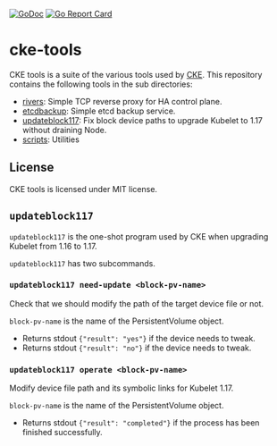 [![GoDoc](https://godoc.org/github.com/cybozu/neco-containers/cke-tools/src?status.svg)][godoc]
[![Go Report Card](https://goreportcard.com/badge/github.com/cybozu/neco-containers/cke-tools/src)](https://goreportcard.com/report/github.com/cybozu-go/cke-tools)

cke-tools
=========

CKE tools is a suite of the various tools used by [CKE][].
This repository contains the following tools in the sub directories:

- [rivers](./cmd/rivers): Simple TCP reverse proxy for HA control plane.
- [etcdbackup](./cmd/etcdbackup): Simple etcd backup service.
- [updateblock117](./cmd/updateblock117): Fix block device paths to upgrade Kubelet to 1.17 without draining Node.
- [scripts](./scripts): Utilities

License
-------

CKE tools is licensed under MIT license.

[godoc]: https://godoc.org/github.com/cybozu/neco-containers/cke-tools/src
[CKE]: https://github.com/cybozu-go/cke

`updateblock117`
----------------

`updateblock117` is the one-shot program used by CKE when upgrading Kubelet from 1.16 to 1.17.

`updateblock117` has two subcommands.

### `updateblock117 need-update <block-pv-name>`

Check that we should modify the path of the target device file or not.

`block-pv-name` is the name of the PersistentVolume object.

- Returns stdout `{"result": "yes"}` if the device needs to tweak.
- Returns stdout `{"result": "no"}` if the device needs to tweak.

### `updateblock117 operate <block-pv-name>`

Modify device file path and its symbolic links for Kubelet 1.17.

`block-pv-name` is the name of the PersistentVolume object.

- Returns stdout `{"result": "completed"}` if the process has been finished successfully.
